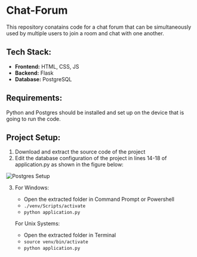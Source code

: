 # Chat-Forum

This repository conatains code for a chat forum that can be simultaneously used by multiple users to join a room and chat with one another.

## Tech Stack:
- **Frontend:** HTML, CSS, JS
- **Backend:** Flask
- **Database:** PostgreSQL

## Requirements:
Python and Postgres should be installed and set up on the device that is going to run the code. 


## Project Setup:
1. Download and extract the source code of the project
2. Edit the database configuration of the project in lines 14-18 of application.py as shown in the figure below:

![Postgres Setup](https://github.com/Akshat7274/Chat-Forum/assets/71334938/d4fbda26-acda-442c-9315-5a372e33b50c)

3. For Windows:
      - Open the extracted folder in Command Prompt or Powershell
      - `./venv/Scripts/activate`
      - `python application.py`
      
   For Unix Systems:
      - Open the extracted folder in Terminal
      - `source venv/bin/activate`
      - `python application.py`
      
